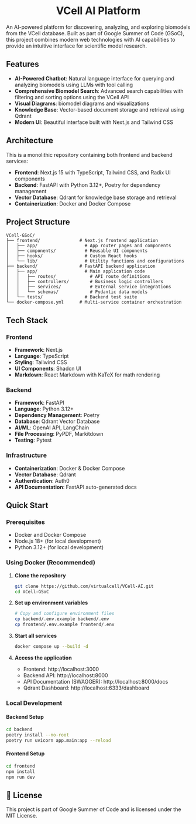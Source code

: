 <h1 align="center">VCell AI Platform</h1>

An AI-powered platform for discovering, analyzing, and exploring biomodels from the VCell database. Built as part of Google Summer of Code (GSoC), this project combines modern web technologies with AI capabilities to provide an intuitive interface for scientific model research.

## Features
- **AI-Powered Chatbot**: Natural language interface for querying and analyzing biomodels using LLMs with tool calling
- **Comprehensive Biomodel Search**: Advanced search capabilities with filtering and sorting options using the VCell API
- **Visual Diagrams**: biomodel diagrams and visualizations
- **Knowledge Base**: Vector-based document storage and retrieval using Qdrant
- **Modern UI**: Beautiful interface built with Next.js and Tailwind CSS

## Architecture
This is a monolithic repository containing both frontend and backend services:
- **Frontend**: Next.js 15 with TypeScript, Tailwind CSS, and Radix UI components
- **Backend**: FastAPI with Python 3.12+, Poetry for dependency management
- **Vector Database**: Qdrant for knowledge base storage and retrieval
- **Containerization**: Docker and Docker Compose

## Project Structure
```
VCell-GSoC/
├── frontend/               # Next.js frontend application
│   ├── app/                  # App router pages and components
│   ├── components/           # Reusable UI components
│   ├── hooks/                # Custom React hooks
│   └── lib/                  # Utility functions and configurations
├── backend/                # FastAPI backend application
│   ├── app/                  # Main application code
│   │   ├── routes/             # API route definitions
│   │   ├── controllers/        # Business logic controllers
│   │   ├── services/           # External service integrations
│   │   └── schemas/            # Pydantic data models
│   └── tests/                # Backend test suite
└── docker-compose.yml      # Multi-service container orchestration
```

## Tech Stack
### Frontend
- **Framework**: Next.js
- **Language**: TypeScript
- **Styling**: Tailwind CSS
- **UI Components**: Shadcn UI
- **Markdown**: React Markdown with KaTeX for math rendering

### Backend
- **Framework**: FastAPI
- **Language**: Python 3.12+
- **Dependency Management**: Poetry
- **Database**: Qdrant Vector Database
- **AI/ML**: OpenAI API, LangChain
- **File Processing**: PyPDF, Markitdown
- **Testing**: Pytest

### Infrastructure
- **Containerization**: Docker & Docker Compose
- **Vector Database**: Qdrant
- **Authentication**: Auth0
- **API Documentation**: FastAPI auto-generated docs

## Quick Start

### Prerequisites
- Docker and Docker Compose
- Node.js 18+ (for local development)
- Python 3.12+ (for local development)

### Using Docker (Recommended)

1. **Clone the repository**
   ```bash
   git clone https://github.com/virtualcell/VCell-AI.git
   cd VCell-GSoC
   ```

2. **Set up environment variables**
   ```bash
   # Copy and configure environment files
   cp backend/.env.example backend/.env
   cp frontend/.env.example frontend/.env
   ```

3. **Start all services**
   ```bash
   docker compose up --build -d
   ```

4. **Access the application**
   - Frontend: http://localhost:3000
   - Backend API: http://localhost:8000
   - API Documentation (SWAGGER): http://localhost:8000/docs
   - Qdrant Dashboard: http://localhost:6333/dashboard

### Local Development

#### Backend Setup
```bash
cd backend
poetry install --no-root
poetry run uvicorn app.main:app --reload
```

#### Frontend Setup
```bash
cd frontend
npm install
npm run dev
```

## 📄 License
This project is part of Google Summer of Code and is licensed under the MIT License.
